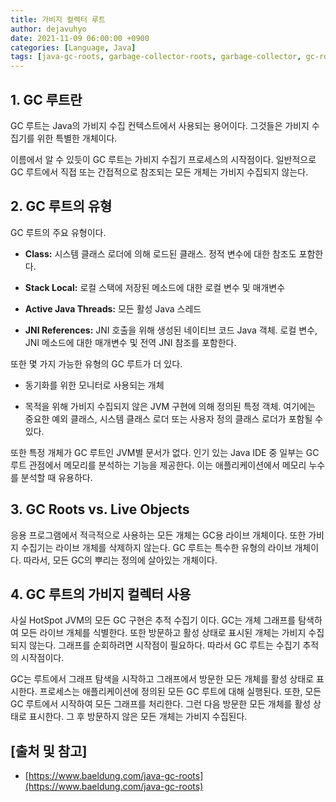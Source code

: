 ```yaml
---
title: 가비지 컬렉터 루트
author: dejavuhyo
date: 2021-11-09 06:00:00 +0900
categories: [Language, Java]
tags: [java-gc-roots, garbage-collector-roots, garbage-collector, gc-roots, 가비지-컬렉터-루트, 가비지-컬렉터, 자바-가비지-컬렉터-루트]
---
```


## 1. GC 루트란
GC 루트는 Java의 가비지 수집 컨텍스트에서 사용되는 용어이다. 그것들은 가비지 수집기를 위한 특별한 개체이다.

이름에서 알 수 있듯이 GC 루트는 가비지 수집기 프로세스의 시작점이다. 일반적으로 GC 루트에서 직접 또는 간접적으로 참조되는 모든 개체는 가비지 수집되지 않는다.

## 2. GC 루트의 유형
GC 루트의 주요 유형이다.

* **Class:** 시스템 클래스 로더에 의해 로드된 클래스. 정적 변수에 대한 참조도 포함한다.

* **Stack Local:** 로컬 스택에 저장된 메소드에 대한 로컬 변수 및 매개변수

* **Active Java Threads:** 모든 활성 Java 스레드

* **JNI References:** JNI 호출을 위해 생성된 네이티브 코드 Java 객체. 로컬 변수, JNI 메소드에 대한 매개변수 및 전역 JNI 참조를 포함한다.

또한 몇 가지 가능한 유형의 GC 루트가 더 있다.

* 동기화를 위한 모니터로 사용되는 개체

* 목적을 위해 가비지 수집되지 않은 JVM 구현에 의해 정의된 특정 객체. 여기에는 중요한 예외 클래스, 시스템 클래스 로더 또는 사용자 정의 클래스 로더가 포함될 수 있다.

또한 특정 개체가 GC 루트인 JVM별 문서가 없다. 인기 있는 Java IDE 중 일부는 GC 루트 관점에서 메모리를 분석하는 기능을 제공한다. 이는 애플리케이션에서 메모리 누수를 분석할 때 유용하다.

## 3. GC Roots vs. Live Objects
응용 프로그램에서 적극적으로 사용하는 모든 개체는 GC용 라이브 개체이다. 또한 가비지 수집기는 라이브 개체를 삭제하지 않는다. GC 루트는 특수한 유형의 라이브 개체이다. 따라서, 모든 GC의 뿌리는 정의에 살아있는 개체이다.

## 4. GC 루트의 가비지 컬렉터 사용
사실 HotSpot JVM의 모든 GC 구현은 추적 수집기 이다. GC는 개체 그래프를 탐색하여 모든 라이브 개체를 식별한다. 또한 방문하고 활성 상태로 표시된 개체는 가비지 수집되지 않는다. 그래프를 순회하려면 시작점이 필요하다. 따라서 GC 루트는 수집기 추적의 시작점이다.

GC는 루트에서 그래프 탐색을 시작하고 그래프에서 방문한 모든 개체를 활성 상태로 표시한다. 프로세스는 애플리케이션에 정의된 모든 GC 루트에 대해 실행된다. 또한, 모든 GC 루트에서 시작하여 모든 그래프를 처리한다. 그런 다음 방문한 모든 개체를 활성 상태로 표시한다. 그 후 방문하지 않은 모든 개체는 가비지 수집된다.

## [출처 및 참고]
* [https://www.baeldung.com/java-gc-roots](https://www.baeldung.com/java-gc-roots)
